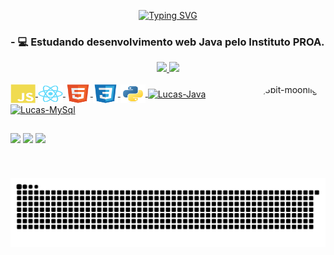 <p align="center">
  <a href="https://git.io/typing-svg"><img src="https://readme-typing-svg.demolab.com?font=Fira+Code&size=22&pause=1000&color=F7E1CA&background=73CD1600&center=true&vCenter=true&width=435&lines=Hello+World" alt="Typing SVG" /></a> 
</p>
<h3>- 💻 Estudando desenvolvimento web Java pelo Instituto PROA.</h3>
<div align="center" style="display: inline_block">
  <a href="https://github.com/LucasFranca0">
  <img height="150em" src="https://github-readme-stats.vercel.app/api?username=LucasFranca0&show_icons=true&theme=great-gatsby&include_all_commits=true&count_private=true"/>
  <img height="150em" src="https://github-readme-stats.vercel.app/api/top-langs/?username=LucasFranca0&layout=compact&langs_count=7&theme=great-gatsby"/>
</div>
<div style="display: inline_block"><br>
  <img align="right" alt="8bit-moonlight" height="150" style="border-radius:50px;" src="https://img.freepik.com/vetores-premium/fundo-de-casa-de-lenhador-pixel-art-com-pinheiros-e-montanhas-no-cenario-de-jogo-de-bits-do-ceu-noturno_360488-176.jpg?w=1480">
  <img align="center" alt="Lucas-Js" height="30" width="40" src="https://raw.githubusercontent.com/devicons/devicon/master/icons/javascript/javascript-plain.svg">
  <img align="center" alt="Lucas-React" height="30" width="40" src="https://raw.githubusercontent.com/devicons/devicon/master/icons/react/react-original.svg">
  <img align="center" alt="Lucas-HTML" height="30" width="40" src="https://raw.githubusercontent.com/devicons/devicon/master/icons/html5/html5-original.svg">
  <img align="center" alt="Lucas-CSS" height="30" width="40" src="https://raw.githubusercontent.com/devicons/devicon/master/icons/css3/css3-original.svg">
  <img align="center" alt="Lucas-Python" height="30" width="40" src="https://raw.githubusercontent.com/devicons/devicon/master/icons/python/python-original.svg">
  <img align="center" alt="Lucas-Java" height="30" width="40" src="https://cdn.jsdelivr.net/gh/devicons/devicon/icons/java/java-original.svg" />
 <img align="center" alt="Lucas-MySql" height="30" width="40" src="https://cdn.jsdelivr.net/gh/devicons/devicon/icons/mysql/mysql-original-wordmark.svg" />


</div>
 
 ##

<div> 
<a href="https://www.instagram.com/lilcas12/" target="_blank"><img src="https://img.shields.io/badge/-Instagram-%23E4405F?style=for-the-badge&logo=instagram&logoColor=white" target="_blank"></a>
<a href = "mailto:lucascfranca11@gmail.com"><img src="https://img.shields.io/badge/-Gmail-%23333?style=for-the-badge&logo=gmail&logoColor=white" target="_blank"></a>
<a href="https://www.linkedin.com/in/lucascfranca/" target="_blank"><img src="https://img.shields.io/badge/-LinkedIn-%230077B5?style=for-the-badge&logo=linkedin&logoColor=white" target="_blank"></a> 
  
![Snake animation](https://github.com/LucasFranca0/LucasFranca0/blob/output/github-contribution-grid-snake.svg)
   
</div>
